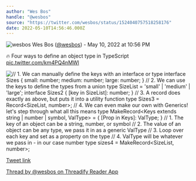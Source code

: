 ```yaml
---
author: "Wes Bos"
handle: "@wesbos"
source: "https://twitter.com/wesbos/status/1524040757518258176"
date: 2022-05-10T14:56:46.000Z
---
```


![wesbos](https://pbs.twimg.com/profile_images/877525007185858562/7G9vGTca_normal.jpg)
Wes Bos ([@wesbos](https://twitter.com/wesbos)) - May 10, 2022 at 10:56 PM

🔥 Four ways to define an object type in TypeScript [pic.twitter.com/km4PQ4nMWl](https://twitter.com/wesbos/status/1524040757518258176/photo/1)

![// 1. We can manually define the keys with an interface or type interface Sizes {   small: number;   medium: number;   large: number; }  // 2. We can use the keys to define the types from a union type SizeList = 'small' | 'medium' | 'large';  interface Sizes2 {   [key in SizeList]: number; }  // 3. A record does exactly as above, but puts it into a utility function type Sizes3 = Record<SizeList, number>;  // 4. We can even make our own with Generics! let's step through what all this means type MakeRecord<Keys extends string | number | symbol, ValType> = {   [Prop in Keys]: ValType; }   // 1. The key of an object can be a string, number, or symbol   // 2. The value of an object can be any type, we pass it in as a generic ValType   // 3. Loop over each key and set as a property on the type   // 4. ValType will be whatever we pass in - in our case `number`   type sizes4 = MakeRecord<SizeList, number>;](https://pbs.twimg.com/media/FSZ62g9XsAYbOSH.jpg)

[Tweet link](https://twitter.com/wesbos/status/1524040757518258176)

[Thread by @wesbos on Threadify Reader App](https://threadify.productsway.com/thread/1524040757518258176)
